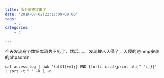 ```yaml
---
title: 服务器被攻击了
date: '2019-07-02T22:18:09+08:00'
tags:
    - c
categories:
    - c

---
```




今天发现有个数据库消失不见了，然后。。。。发现被人入侵了，入侵的是lnmp安装的phpadmin

```
cat access.log | awk '{a[$1]+=1;} END {for(i in a){print a[i]" "i;}}' | sort -t " " -k 1 -n
```